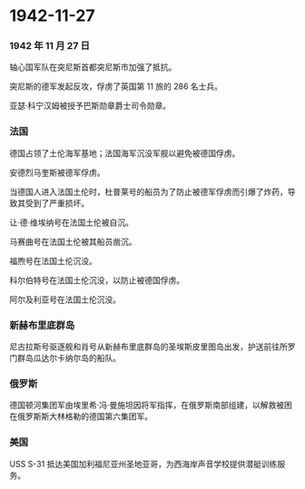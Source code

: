 # 1942-11-27

### 1942 年 11 月 27 日

轴心国军队在突尼斯首都突尼斯市加强了抵抗。

突尼斯的德军发起反攻，俘虏了英国第 11 旅的 286 名士兵。

亚瑟·科宁汉姆被授予巴斯勋章爵士司令勋章。

### 法国

德国占领了土伦海军基地；法国海军沉没军舰以避免被德国俘虏。

安德烈马奎斯被德军俘虏。

当德国人进入法国土伦时，杜普莱号的船员为了防止被德军俘虏而引爆了炸药，导致其受到了严重损坏。

让·德·维埃纳号在法国土伦被自沉。

马赛曲号在法国土伦被其船员凿沉。

福煦号在法国土伦沉没。

科尔伯特号在法国土伦沉没，以防止被德国俘虏。

阿尔及利亚号在法国土伦沉没。

### 新赫布里底群岛

尼古拉斯号驱逐舰和肖号从新赫布里底群岛的圣埃斯皮里图岛出发，护送前往所罗门群岛瓜达尔卡纳尔岛的船队。

### 俄罗斯

德国顿河集团军由埃里希·冯·曼施坦因将军指挥，在俄罗斯南部组建，以解救被困在俄罗斯斯大林格勒的德国第六集团军。

### 美国

USS S-31
抵达美国加利福尼亚州圣地亚哥，为西海岸声音学校提供潜艇训练服务。